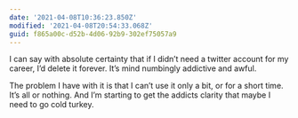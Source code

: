 ```yaml
---
date: '2021-04-08T10:36:23.850Z'
modified: '2021-04-08T20:54:33.068Z'
guid: f865a00c-d52b-4d06-92b9-302ef75057a9
---
```

I can say with absolute certainty that if I didn’t need a twitter account for my career, I’d delete it forever. It’s mind numbingly addictive and awful.

The problem I have with it is that I can’t use it only a bit, or for a short time. It’s all or nothing. And I’m starting to get the addicts clarity that maybe I need to go cold turkey. 
